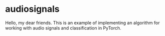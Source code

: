 # audiosignals
Hello, my dear friends. This is an example of implementing an algorithm for working with audio signals and classification in PyTorch.
